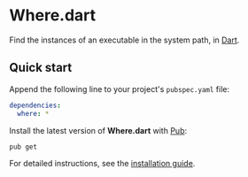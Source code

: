 # Where.dart
Find the instances of an executable in the system path, in [Dart](https://www.dartlang.org).

## Quick start
Append the following line to your project's `pubspec.yaml` file:

```yaml
dependencies:
  where: *
```

Install the latest version of **Where.dart** with [Pub](https://www.dartlang.org/tools/pub):

```shell
pub get
```

For detailed instructions, see the [installation guide](installation.md).
